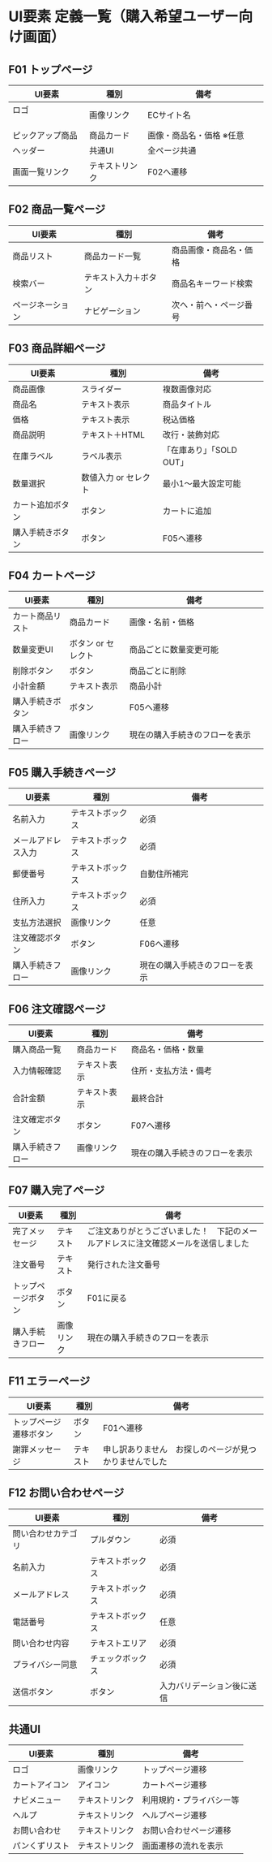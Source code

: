 # UI要素 定義一覧（購入希望ユーザー向け画面）

## F01 トップページ
| UI要素           | 種別           | 備考                        |
|------------------|----------------|-----------------------------|
| ロゴ 　　　　　　　| 画像リンク　　 | ECサイト名　　　　　　　　　　|
| ピックアップ商品 | 商品カード     | 画像・商品名・価格 ※任意           |
| ヘッダー         | 共通UI         | 全ページ共通                |
| 画面一覧リンク　　| テキストリンク　| F02へ遷移　　　　　　　　　　|

## F02 商品一覧ページ
| UI要素           | 種別               | 備考                            |
|------------------|--------------------|-----------------------------------|
| 商品リスト       | 商品カード一覧     | 商品画像・商品名・価格           |
| 検索バー         | テキスト入力＋ボタン | 商品名キーワード検索             |
| ページネーション | ナビゲーション     | 次へ・前へ・ページ番号          |

## F03 商品詳細ページ
| UI要素             | 種別             | 備考                           |
|--------------------|------------------|----------------------------------|
| 商品画像           | スライダー       | 複数画像対応                    |
| 商品名             | テキスト表示     | 商品タイトル                    |
| 価格               | テキスト表示     | 税込価格                        |
| 商品説明           | テキスト＋HTML   | 改行・装飾対応                  |
| 在庫ラベル         | ラベル表示       | 「在庫あり」「SOLD OUT」   |
| 数量選択           | 数値入力 or セレクト | 最小1〜最大設定可能           |
| カート追加ボタン   | ボタン           | カートに追加                    |
| 購入手続きボタン   | ボタン           | F05へ遷移                |

## F04 カートページ
| UI要素            | 種別           | 備考                           |
|-------------------|----------------|----------------------------------|
| カート商品リスト  | 商品カード     | 画像・名前・価格                |
| 数量変更UI        | ボタン or セレクト | 商品ごとに数量変更可能            |
| 削除ボタン        | ボタン         | 商品ごとに削除                  |
| 小計金額          | テキスト表示   | 商品小計                        |
| 購入手続きボタン  | ボタン         | F05へ遷移                       |
| 購入手続きフロー | 画像リンク | 現在の購入手続きのフローを表示　　　　　|

## F05 購入手続きページ
| UI要素            | 種別               | 備考                          |
|-------------------|--------------------|-------------------------------|
| 名前入力           | テキストボックス   | 必須                          |
| メールアドレス入力 | テキストボックス   | 必須                          |
| 郵便番号           | テキストボックス   | 自動住所補完                   |
| 住所入力           | テキストボックス   | 必須                          |
| 支払方法選択       | 画像リンク　　　　 | 任意                   |
| 注文確認ボタン     | ボタン             | F06へ遷移                     |
| 購入手続きフロー 　| 画像リンク | 現在の購入手続きのフローを表示　　　　　|


## F06 注文確認ページ
| UI要素            | 種別         | 備考                      |
|-------------------|--------------|---------------------------|
| 購入商品一覧       | 商品カード   | 商品名・価格・数量        |
| 入力情報確認       | テキスト表示 | 住所・支払方法・備考      |
| 合計金額           | テキスト表示 | 最終合計                  |
| 注文確定ボタン     | ボタン       | F07へ遷移                 |
| 購入手続きフロー　 | 画像リンク 　　| 現在の購入手続きのフローを表示　　　　　|


## F07 購入完了ページ
| UI要素            | 種別         | 備考                      |
|-------------------|--------------|---------------------------|
| 完了メッセージ     | テキスト     | ご注文ありがとうございました！　下記のメールアドレスに注文確認メールを送信しました |
| 注文番号           | テキスト     | 発行された注文番号        |
| トップページボタン | ボタン       | F01に戻る                 |
| 購入手続きフロー | 画像リンク | 現在の購入手続きのフローを表示　　　　　|


## F11 エラーページ
| UI要素            | 種別           | 備考                          |
|-------------------|----------------|-------------------------------|
| トップページ遷移ボタン | ボタン       | F01へ遷移　　　　　　　　　 　　|
| 謝罪メッセージ      | テキスト         | 申し訳ありません　お探しのページが見つかりませんでした           |

## F12 お問い合わせページ
| UI要素            | 種別           | 備考                          |
|-------------------|----------------|-------------------------------|
| 問い合わせカテゴリ | プルダウン     | 必須                          |
| 名前入力           | テキストボックス | 必須                         |
| メールアドレス     | テキストボックス | 必須                         |
| 電話番号           | テキストボックス | 任意                         |
| 問い合わせ内容     | テキストエリア   | 必須                         |
| プライバシー同意   | チェックボックス | 必須                         |
| 送信ボタン         | ボタン         | 入力バリデーション後に送信    |

## 共通UI
| UI要素       | 種別       | 備考                          |
|--------------|------------|-------------------------------|
| ロゴ         | 画像リンク | トップページ遷移              |
| カートアイコン | アイコン   | カートページ遷移              |
| ナビメニュー | テキストリンク | 利用規約・プライバシー等  |
| ヘルプ       | テキストリンク | ヘルプページ遷移            |
| お問い合わせ | テキストリンク | お問い合わせページ遷移     |
| パンくずリスト | テキストリンク | 画面遷移の流れを表示     |
